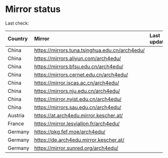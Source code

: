 <script src="./time.js"></script>
# Mirror status
Last check: <script type="text/javascript">localize(1733454305.6898324);</script>

|Country|Mirror|Last update|
|:------|:-----|:----------|
|China|https://mirrors.tuna.tsinghua.edu.cn/arch4edu/|<script type="text/javascript">localize(1733424337);</script>|
|China|https://mirrors.aliyun.com/arch4edu/|<script type="text/javascript">localize(1733294747);</script>|
|China|https://mirrors.bfsu.edu.cn/arch4edu/|<script type="text/javascript">localize(1733424337);</script>|
|China|https://mirrors.cernet.edu.cn/arch4edu/|<script type="text/javascript">localize(1733424337);</script>|
|China|https://mirror.iscas.ac.cn/arch4edu/|<script type="text/javascript">localize(1733294747);</script>|
|China|https://mirrors.nju.edu.cn/arch4edu/|<script type="text/javascript">localize(1733294747);</script>|
|China|https://mirror.nyist.edu.cn/arch4edu/|<script type="text/javascript">localize(1733294747);</script>|
|China|https://mirrors.sau.edu.cn/arch4edu/|<script type="text/javascript">localize(1731653531);</script>|
|Austria|https://at.arch4edu.mirror.kescher.at/|<script type="text/javascript">localize(1733424337);</script>|
|France|https://mirror.lesviallon.fr/arch4edu/|<script type="text/javascript">localize(1733424337);</script>|
|Germany|https://pkg.fef.moe/arch4edu/|<script type="text/javascript">localize(1733424337);</script>|
|Germany|https://de.arch4edu.mirror.kescher.at/|<script type="text/javascript">localize(1733424337);</script>|
|Germany|https://mirror.sunred.org/arch4edu/|<script type="text/javascript">localize(1733424337);</script>|

<script src="./tablefilter/tablefilter.js"></script>
<script src="./table.js"></script>